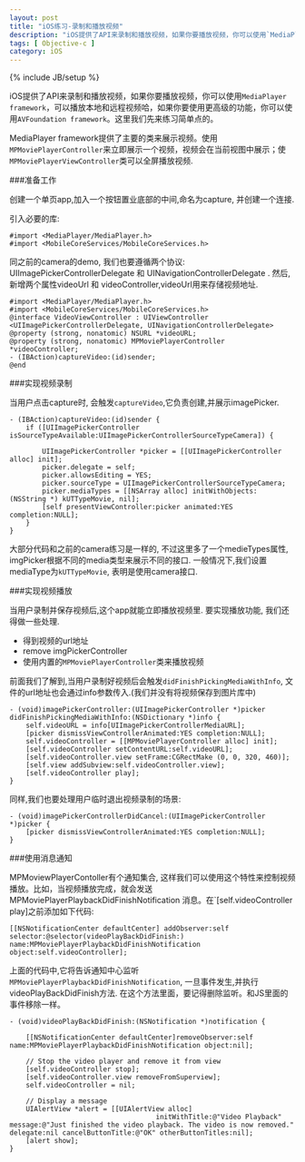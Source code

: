 ```yaml
---
layout: post
title: "iOS练习-录制和播放视频"
description: "iOS提供了API来录制和播放视频，如果你要播放视频，你可以使用`MediaPlayer framework`，可以播放本地和远程视频哈，如果你要使用更高级的功能，你可以使用`AVFoundation framework`。这里我们先来练习简单点的。"
tags: [ Objective-c ]
category: iOS
---
```

{% include JB/setup %}

iOS提供了API来录制和播放视频，如果你要播放视频，你可以使用`MediaPlayer framework`，可以播放本地和远程视频哈，如果你要使用更高级的功能，你可以使用`AVFoundation framework`。这里我们先来练习简单点的。

MediaPlayer framework提供了主要的类来展示视频。使用`MPMoviePlayerController`来立即展示一个视频，视频会在当前视图中展示；使`MPMoviePlayerViewController`类可以全屏播放视频.
 
###准备工作

创建一个单页app,加入一个按钮置业底部的中间,命名为capture, 并创建一个连接. 

引入必要的库:

    #import <MediaPlayer/MediaPlayer.h>
    #import <MobileCoreServices/MobileCoreServices.h>

同之前的camera的demo, 我们也要遵循两个协议: UIImagePickerControllerDelegate 和 UINavigationControllerDelegate . 然后, 新增两个属性videoUrl 和 videoController,videoUrl用来存储视频地址.

    #import <MediaPlayer/MediaPlayer.h>
    #import <MobileCoreServices/MobileCoreServices.h>
    @interface VideoViewController : UIViewController <UIImagePickerControllerDelegate, UINavigationControllerDelegate>
    @property (strong, nonatomic) NSURL *videoURL;
    @property (strong, nonatomic) MPMoviePlayerController *videoController;
    - (IBAction)captureVideo:(id)sender;
    @end
    
###实现视频录制

当用户点击capture时, 会触发`captureVideo`,它负责创建,并展示imagePicker.

    - (IBAction)captureVideo:(id)sender {
        if ([UIImagePickerController isSourceTypeAvailable:UIImagePickerControllerSourceTypeCamera]) {
            
            UIImagePickerController *picker = [[UIImagePickerController alloc] init];
            picker.delegate = self;
            picker.allowsEditing = YES;
            picker.sourceType = UIImagePickerControllerSourceTypeCamera;
            picker.mediaTypes = [[NSArray alloc] initWithObjects: (NSString *) kUTTypeMovie, nil];
            [self presentViewController:picker animated:YES completion:NULL];
        }
    }
    
大部分代码和之前的camera练习是一样的, 不过这里多了一个medieTypes属性, imgPicker根据不同的media类型来展示不同的接口. 一般情况下,我们设置mediaType为`kUTTypeMovie`, 表明是使用camera接口. 

###实现视频播放

当用户录制并保存视频后,这个app就能立即播放视频里. 要实现播放功能, 我们还得做一些处理. 

- 得到视频的url地址
- remove imgPickerController
- 使用内置的`MPMoviePlayerController`类来播放视频

前面我们了解到,当用户录制好视频后会触发`didFinishPickingMediaWithInfo`, 文件的url地址也会通过info参数传入.(我们并没有将视频保存到图片库中)

    - (void)imagePickerController:(UIImagePickerController *)picker didFinishPickingMediaWithInfo:(NSDictionary *)info {
        self.videoURL = info[UIImagePickerControllerMediaURL];
        [picker dismissViewControllerAnimated:YES completion:NULL];
        self.videoController = [[MPMoviePlayerController alloc] init];
        [self.videoController setContentURL:self.videoURL];
        [self.videoController.view setFrame:CGRectMake (0, 0, 320, 460)];
        [self.view addSubview:self.videoController.view];
        [self.videoController play];
    }

同样,我们也要处理用户临时退出视频录制的场景:
    
    - (void)imagePickerControllerDidCancel:(UIImagePickerController *)picker {
        [picker dismissViewControllerAnimated:YES completion:NULL];
    }

###使用消息通知

MPMoviewPlayerContoller有个通知集合, 这样我们可以使用这个特性来控制视频播放。比如，当视频播放完成，就会发送MPMoviePlayerPlaybackDidFinishNotification 消息。在`[self.videoController play]之前添加如下代码:

    [[NSNotificationCenter defaultCenter] addObserver:self selector:@selector(videoPlayBackDidFinish:) name:MPMoviePlayerPlaybackDidFinishNotification object:self.videoController];
    
上面的代码中,它将告诉通知中心监听`MPMoviePlayerPlaybackDidFinishNotification`, 一旦事件发生,并执行videoPlayBackDidFinish方法. 在这个方法里面，要记得删除监听。和JS里面的 事件移除一样。

    - (void)videoPlayBackDidFinish:(NSNotification *)notification {
        
        [[NSNotificationCenter defaultCenter]removeObserver:self name:MPMoviePlayerPlaybackDidFinishNotification object:nil];
        
        // Stop the video player and remove it from view
        [self.videoController stop];
        [self.videoController.view removeFromSuperview];
        self.videoController = nil;
        
        // Display a message
        UIAlertView *alert = [[UIAlertView alloc]
                                        initWithTitle:@"Video Playback" message:@"Just finished the video playback. The video is now removed." delegate:nil cancelButtonTitle:@"OK" otherButtonTitles:nil];
        [alert show];
    }

